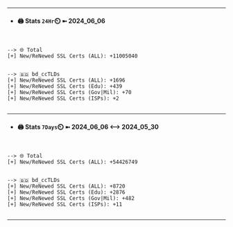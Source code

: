 

---
- #### 🖨️ **Stats** `24Hr`⏲️ ➼ 2024_06_06
```console


--> 🌐 Total
[+] New/ReNewed SSL Certs (ALL): +11005040


--> 🇧🇩 bd_ccTLDs
[+] New/ReNewed SSL Certs (ALL): +1696
[+] New/ReNewed SSL Certs (Edu): +439
[+] New/ReNewed SSL Certs (Gov|Mil): +70
[+] New/ReNewed SSL Certs (ISPs): +2


```

---
- #### 🖨️ **Stats** `7Days`⏲️ ➼ 2024_06_06 <--> 2024_05_30
```console


--> 🌐 Total
[+] New/ReNewed SSL Certs (ALL): +54426749


--> 🇧🇩 bd_ccTLDs
[+] New/ReNewed SSL Certs (ALL): +8720
[+] New/ReNewed SSL Certs (Edu): +2876
[+] New/ReNewed SSL Certs (Gov|Mil): +482
[+] New/ReNewed SSL Certs (ISPs): +11


```

---

